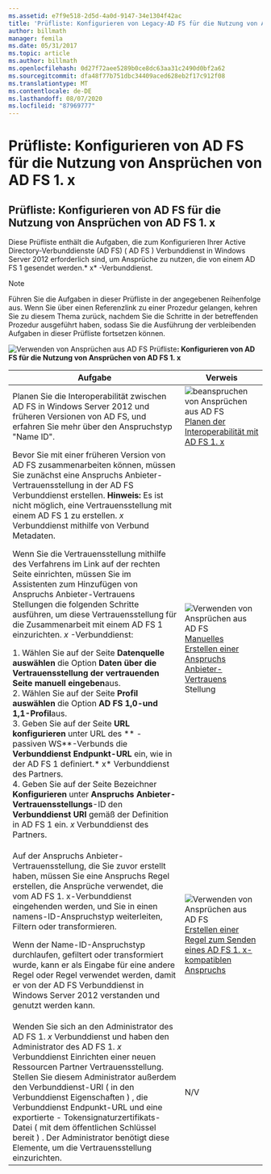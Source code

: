 ```yaml
---
ms.assetid: e7f9e518-2d5d-4a0d-9147-34e1304f42ac
title: 'Prüfliste: Konfigurieren von Legacy-AD FS für die Nutzung von Ansprüchen von AD FS 1. x'
author: billmath
manager: femila
ms.date: 05/31/2017
ms.topic: article
ms.author: billmath
ms.openlocfilehash: 0d27f72aee5289b0ce8dc63aa31c2490d0bf2a62
ms.sourcegitcommit: dfa48f77b751dbc34409aced628eb2f17c912f08
ms.translationtype: MT
ms.contentlocale: de-DE
ms.lasthandoff: 08/07/2020
ms.locfileid: "87969777"
---
```

# <a name="checklist-configuring-ad-fs--to-consume-claims-from-ad-fs-1x"></a>Prüfliste: Konfigurieren von AD FS für die Nutzung von Ansprüchen von AD FS 1. x


## <a name="checklist-configuring-ad-fs-to-consume-claims-from-adfs1x"></a>Prüfliste: Konfigurieren von AD FS für die Nutzung von Ansprüchen von AD FS 1. x
Diese Prüfliste enthält die Aufgaben, die zum Konfigurieren Ihrer Active Directory-Verbunddienste (AD FS) \( AD FS \) Verbunddienst in Windows Server 2012 erforderlich sind, um Ansprüche zu nutzen, die von einem AD FS 1 gesendet werden.* x* -Verbunddienst.

> [!NOTE]
> Führen Sie die Aufgaben in dieser Prüfliste in der angegebenen Reihenfolge aus. Wenn Sie über einen Referenzlink zu einer Prozedur gelangen, kehren Sie zu diesem Thema zurück, nachdem Sie die Schritte in der betreffenden Prozedur ausgeführt haben, sodass Sie die Ausführung der verbleibenden Aufgaben in dieser Prüfliste fortsetzen können.

![Verwenden von Ansprüchen aus AD FS Prüfliste](media/2b05dce3-938f-4168-9b8f-1f4398cbdb9b.gif)**: Konfigurieren von AD FS für die Nutzung von Ansprüchen von AD FS 1. x**

|Aufgabe|Verweis|
|--------|-------------|
|Planen Sie die Interoperabilität zwischen AD FS in Windows Server 2012 und früheren Versionen von AD FS, und erfahren Sie mehr über den Anspruchstyp "Name ID".|![beanspruchen von Ansprüchen aus AD FS](media/faa393df-4856-4431-9eda-4f4e5be72a90.gif)[Planen der Interoperabilität mit AD FS 1. x](/previous-versions/windows/it-pro/windows-server-2012-R2-and-2012/ff678040(v=ws.11))|
| Bevor Sie mit einer früheren Version von AD FS zusammenarbeiten können, müssen Sie zunächst eine Anspruchs Anbieter-Vertrauensstellung in der AD FS Verbunddienst erstellen. **Hinweis:** Es ist nicht möglich, eine Vertrauensstellung mit einem AD FS 1 zu erstellen. *x* Verbunddienst mithilfe von Verbund Metadaten.<p>Wenn Sie die Vertrauensstellung mithilfe des Verfahrens im Link auf der rechten Seite einrichten, müssen Sie im Assistenten zum Hinzufügen von Anspruchs Anbieter-Vertrauens Stellungen die folgenden Schritte ausführen, um diese Vertrauensstellung für die Zusammenarbeit mit einem AD FS 1 einzurichten. *x* -Verbunddienst:<p>1. Wählen Sie auf der Seite **Datenquelle auswählen** die Option **Daten über die Vertrauensstellung der vertrauenden Seite manuell eingeben**aus.<br />2. Wählen Sie auf der Seite **Profil auswählen** die Option **AD FS 1,0-und 1,1-Profil**aus.<br />3. Geben Sie auf der Seite **URL konfigurieren** unter URL des ** \- passiven WS**-Verbunds die **Verbunddienst Endpunkt-URL** ein, wie in der AD FS 1 definiert.* x* Verbunddienst des Partners.<br />4. Geben Sie auf der Seite Bezeichner **Konfigurieren** unter **Anspruchs Anbieter-Vertrauensstellungs**-ID den **Verbunddienst URI** gemäß der Definition in AD FS 1 ein. *x* Verbunddienst des Partners.|![Verwenden von Ansprüchen aus AD FS](media/faa393df-4856-4431-9eda-4f4e5be72a90.gif)[Manuelles Erstellen einer Anspruchs Anbieter-Vertrauens](../../ad-fs/operations/Create-a-Claims-Provider-Trust.md) Stellung|
| Auf der Anspruchs Anbieter-Vertrauensstellung, die Sie zuvor erstellt haben, müssen Sie eine Anspruchs Regel erstellen, die Ansprüche verwendet, die vom AD FS 1. x-Verbunddienst eingehenden werden, und Sie in einen namens-ID-Anspruchstyp weiterleiten, Filtern oder transformieren.<p>Wenn der Name-ID-Anspruchstyp durchlaufen, gefiltert oder transformiert wurde, kann er als Eingabe für eine andere Regel oder Regel verwendet werden, damit er von der AD FS Verbunddienst in Windows Server 2012 verstanden und genutzt werden kann.|![Verwenden von Ansprüchen aus AD FS](media/faa393df-4856-4431-9eda-4f4e5be72a90.gif)[Erstellen einer Regel zum Senden eines AD FS 1. x-kompatiblen Anspruchs](../../ad-fs/operations/Create-a-Rule-to-Send-an-AD-FS-1x-Compatible-Claim.md)|
| Wenden Sie sich an den Administrator des AD FS 1. *x* Verbunddienst und haben den Administrator des AD FS 1. *x* Verbunddienst Einrichten einer neuen Ressourcen Partner Vertrauensstellung. Stellen Sie diesem Administrator außerdem den Verbunddienst-URI \( in den Verbunddienst Eigenschaften \) , die Verbunddienst Endpunkt-URL und eine exportierte \- Tokensignaturzertifikats-Datei \( mit dem öffentlichen Schlüssel bereit \) . Der Administrator benötigt diese Elemente, um die Vertrauensstellung einzurichten.|N\/V|

